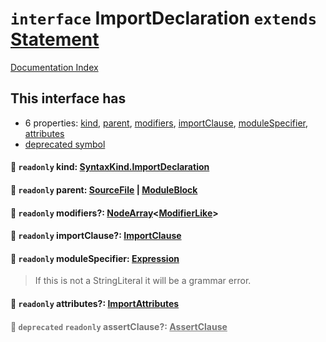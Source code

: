 # `interface` ImportDeclaration `extends` [Statement](../interface.Statement/README.md)

[Documentation Index](../README.md)

## This interface has

- 6 properties:
[kind](#-readonly-kind-syntaxkindimportdeclaration),
[parent](#-readonly-parent-sourcefile--moduleblock),
[modifiers](#-readonly-modifiers-nodearraymodifierlike),
[importClause](#-readonly-importclause-importclause),
[moduleSpecifier](#-readonly-modulespecifier-expression),
[attributes](#-readonly-attributes-importattributes)
- [deprecated symbol](#-deprecated-readonly-assertclause-assertclause)


#### 📄 `readonly` kind: [SyntaxKind.ImportDeclaration](../enum.SyntaxKind/README.md#importdeclaration--272)



#### 📄 `readonly` parent: [SourceFile](../interface.SourceFile/README.md) | [ModuleBlock](../interface.ModuleBlock/README.md)



#### 📄 `readonly` modifiers?: [NodeArray](../interface.NodeArray/README.md)\<[ModifierLike](../type.ModifierLike/README.md)>



#### 📄 `readonly` importClause?: [ImportClause](../interface.ImportClause/README.md)



#### 📄 `readonly` moduleSpecifier: [Expression](../interface.Expression/README.md)

> If this is not a StringLiteral it will be a grammar error.



#### 📄 `readonly` attributes?: [ImportAttributes](../interface.ImportAttributes/README.md)



<div style="opacity:0.6">

#### 📄 `deprecated` `readonly` assertClause?: [AssertClause](../interface.AssertClause/README.md)



</div>

